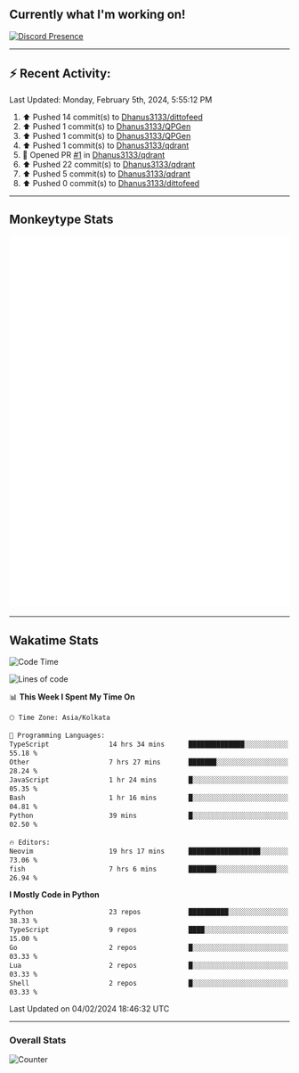 ## Currently what I'm working on!
[![Discord Presence](https://lanyard.cnrad.dev/api/534981034400284712)](https://discord.com/users/534981034400284712)

---

## :zap: Recent Activity:
<!--RECENT_ACTIVITY:last_update-->
Last Updated: Monday, February 5th, 2024, 5:55:12 PM
<!--RECENT_ACTIVITY:last_update_end-->
<!--RECENT_ACTIVITY:start-->
1. ⬆️ Pushed 14 commit(s) to [Dhanus3133/dittofeed](https://github.com/Dhanus3133/dittofeed)<br>
2. ⬆️ Pushed 1 commit(s) to [Dhanus3133/QPGen](https://github.com/Dhanus3133/QPGen)<br>
3. ⬆️ Pushed 1 commit(s) to [Dhanus3133/QPGen](https://github.com/Dhanus3133/QPGen)<br>
4. ⬆️ Pushed 1 commit(s) to [Dhanus3133/qdrant](https://github.com/Dhanus3133/qdrant)<br>
5. 💪 Opened PR [#1](https://github.com/Dhanus3133/qdrant/pull/1) in [Dhanus3133/qdrant](https://github.com/Dhanus3133/qdrant)<br>
6. ⬆️ Pushed 22 commit(s) to [Dhanus3133/qdrant](https://github.com/Dhanus3133/qdrant)<br>
7. ⬆️ Pushed 5 commit(s) to [Dhanus3133/qdrant](https://github.com/Dhanus3133/qdrant)<br>
8. ⬆️ Pushed 0 commit(s) to [Dhanus3133/dittofeed](https://github.com/Dhanus3133/dittofeed)<br>
<!--RECENT_ACTIVITY:end-->

---

## Monkeytype Stats
<a href="https://monkeytype.com/profile/dhanus">
  <img src="https://raw.githubusercontent.com/Dhanus3133/Dhanus3133/monkeytype/monkeytype-pb.svg" alt="Monkeytype Profile" />
</a>

---

## Wakatime Stats
<!--START_SECTION:waka-->
![Code Time](http://img.shields.io/badge/Code%20Time-1%2C652%20hrs%2041%20mins-blue)

![Lines of code](https://img.shields.io/badge/From%20Hello%20World%20I%27ve%20Written-4.8%20million%20lines%20of%20code-blue)

📊 **This Week I Spent My Time On** 

```text
🕑︎ Time Zone: Asia/Kolkata

💬 Programming Languages: 
TypeScript               14 hrs 34 mins      ██████████████░░░░░░░░░░░   55.18 % 
Other                    7 hrs 27 mins       ███████░░░░░░░░░░░░░░░░░░   28.24 % 
JavaScript               1 hr 24 mins        █░░░░░░░░░░░░░░░░░░░░░░░░   05.35 % 
Bash                     1 hr 16 mins        █░░░░░░░░░░░░░░░░░░░░░░░░   04.81 % 
Python                   39 mins             █░░░░░░░░░░░░░░░░░░░░░░░░   02.50 % 

🔥 Editors: 
Neovim                   19 hrs 17 mins      ██████████████████░░░░░░░   73.06 % 
fish                     7 hrs 6 mins        ███████░░░░░░░░░░░░░░░░░░   26.94 % 
```

**I Mostly Code in Python** 

```text
Python                   23 repos            ██████████░░░░░░░░░░░░░░░   38.33 % 
TypeScript               9 repos             ████░░░░░░░░░░░░░░░░░░░░░   15.00 % 
Go                       2 repos             █░░░░░░░░░░░░░░░░░░░░░░░░   03.33 % 
Lua                      2 repos             █░░░░░░░░░░░░░░░░░░░░░░░░   03.33 % 
Shell                    2 repos             █░░░░░░░░░░░░░░░░░░░░░░░░   03.33 % 
```




 Last Updated on 04/02/2024 18:46:32 UTC
<!--END_SECTION:waka-->
---

### Overall Stats

<img src="https://moe-counter.glitch.me/get/@Dhanus3133?theme=asoul" alt="Counter" />
